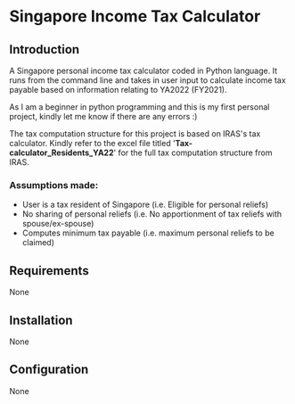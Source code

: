 # Singapore Income Tax Calculator

## Introduction
A Singapore personal income tax calculator coded in Python language. It runs from the command line and takes in user input to calculate income tax payable based on information relating to YA2022 (FY2021).

As I am a beginner in python programming and this is my first personal project, kindly let me know if there are any errors :)

The tax computation structure for this project is based on IRAS's tax calculator. Kindly refer to the excel file titled '**Tax-calculator_Residents_YA22**' for the full tax computation structure from IRAS.

### Assumptions made:
- User is a tax resident of Singapore (i.e. Eligible for personal reliefs)
- No sharing of personal reliefs (i.e. No apportionment of tax reliefs with spouse/ex-spouse)
- Computes minimum tax payable (i.e. maximum personal reliefs to be claimed)


## Requirements
None


## Installation
None


## Configuration 
None
